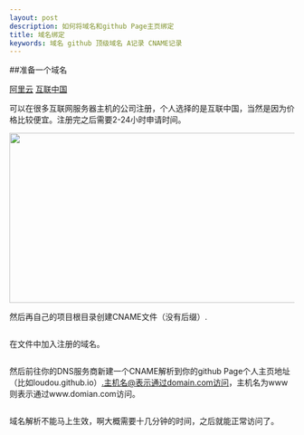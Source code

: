 ```yaml
---
layout: post
description: 如何将域名和github Page主页绑定
title: 域名绑定
keywords: 域名 github 顶级域名 A记录 CNAME记录
---
```


##准备一个域名

<a href="http://wanwang.aliyun.com/">阿里云</a>
<a href="http://www.veryhost.cn/">互联中国</a>

可以在很多互联网服务器主机的公司注册，个人选择的是互联中国，当然是因为价格比较便宜。注册完之后需要2-24小时申请时间。

<img src="{{ site.url }}/myblog/images/posts/2015-10-13/1.png" alt="" width="600px" height="300px">

然后再自己的项目根目录创建CNAME文件（没有后缀）.

<img src="{{ site.url }}/myblog/images/posts/2015-10-13/2.png" alt="">

在文件中加入注册的域名。

<img src="{{ site.url }}/myblog/images/posts/2015-10-13/3.png" alt="">

然后前往你的DNS服务商新建一个CNAME解析到你的github Page个人主页地址（比如loudou.github.io）.主机名@表示通过domain.com访问，主机名为www则表示通过www.domian.com访问。

<img src="{{ site.url }}/myblog/images/posts/2015-10-13/4.png" alt="">

域名解析不能马上生效，啊大概需要十几分钟的时间，之后就能正常访问了。